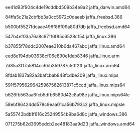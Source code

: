 ee41d93f904c4de19cddbd509b34e8a2  jaffa_darwin.amd64

84ffa5c21a2cbfbb3a0cc5972c0daeeb  jaffa_freebsd.386

b500bf5527fdcaae496f86f09a80d7db  jaffa_freebsd.amd64

547b4ef03a76a8c971f6f85c6528cf54  jaffa_linux.386

b37855f78ddc2007eae310b0da467abc  jaffa_linux.amd64

eed8e194db03638cf06e890e1deb8346  jaffa_linux.arm

7d85a3f17a5814cc6bb359787c50f2ff  jaffa_linux.arm64

8fdab1837a82a3bafcbab848fcdbe209  jaffa_linux.mips

591f57956296425967562613871c5ccd  jaffa_linux.mips64

b626fb563aa6fcb5dfb6580d42c8a98e  jaffa_linux.mips64le

58ebf86424dd578c9eaa01ca56b793c2  jaffa_linux.mipsle

5a55743bdb1f616c25249554b9ba6d8c  jaffa_windows.386

071275b62d3695edcb2ee48183aa9d23  jaffa_windows.amd64

